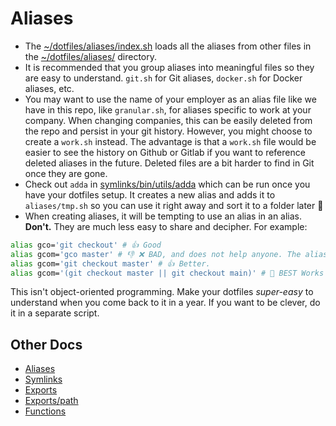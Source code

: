 # Aliases

* The [~/dotfiles/aliases/index.sh](./aliases/index.sh) loads all the aliases from other files in the [~/dotfiles/aliases/](./aliases/) directory.
* It is recommended that you group aliases into meaningful files so they are easy to understand. `git.sh` for Git aliases, `docker.sh` for Docker aliases, etc.
* You may want to use the name of your employer as an alias file like we have in this repo, like `granular.sh`, for aliases specific to work at your company. When changing companies, this can be easily deleted from the repo and persist in your git history. However, you might choose to create a `work.sh` instead. The advantage is that a `work.sh` file would be easier to see the history on Github or Gitlab if you want to reference deleted aliases in the future. Deleted files are a bit harder to find in Git once they are gone.
* Check out `adda` in [symlinks/bin/utils/adda](../symlinks/bin/utils/adda) which can be run once you have your dotfiles setup. It creates a new alias and adds it to `aliases/tmp.sh` so you can use it right away and sort it to a folder later 🚀
* When creating aliases, it will be tempting to use an alias in an alias. **Don't.** They are much less easy to share and decipher. For example:
```sh
alias gco='git checkout' # 👍 Good
alias gcom='gco master' # 👎 ❌ BAD, and does not help anyone. The alias has to look up an alias. 🙄
alias gcom='git checkout master' # 👍 Better. 
alias gcom='(git checkout master || git checkout main)' # 🚀 BEST Works in all repos
```
This isn't object-oriented programming. Make your dotfiles *super-easy* to understand when you come back to it in a year. If you want to be clever, do it in a separate script.

## Other Docs

* [Aliases](../aliases/README.md)
* [Symlinks](../symlinks/README.md)
* [Exports](../exports/README.md)
* [Exports/path](../exports/path/README.md)
* [Functions](../functions/README.md)
